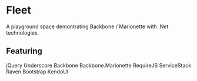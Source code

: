 Fleet
=====

A playground space demontrating Backbone / Marionette with .Net technologies.

Featuring
---------

jQuery
Underscore
Backbone
Backbone.Marionette
RequireJS
ServiceStack
Raven
Bootstrap
KendoUI
